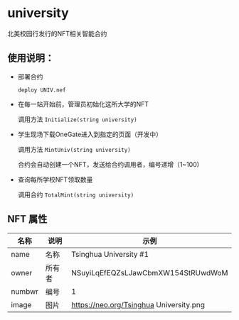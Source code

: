 # university

北美校园行发行的NFT相关智能合约

## 使用说明：

* 部署合约
  
  `deploy UNIV.nef`

* 在每一站开始前，管理员初始化这所大学的NFT

  调用方法
  `Initialize(string university)`

* 学生现场下载OneGate进入到指定的页面（开发中）

  调用方法
  `MintUniv(string university) `

  合约会自动创建一个NFT，发送给合约调用者，编号递增（1~100)

* 查询每所学校NFT领取数量

  调用合约
  `TotalMint(string university)`

## NFT 属性

| 名称      | 说明 | 示例 |
| ----------- | ----------- | ----------- |
| name      | 名称       | Tsinghua University #1       |
| owner   | 所有者        | NSuyiLqEfEQZsLJawCbmXW154StRUwdWoM        |
| numbwr   | 编号        | 1        |
| image   | 图片        | https://neo.org/Tsinghua University.png        |
